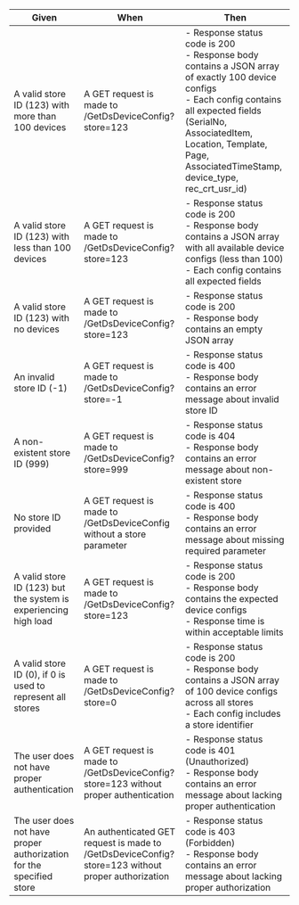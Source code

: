 | Given | When | Then |
|-------|------|------|
| A valid store ID (123) with more than 100 devices | A GET request is made to /GetDsDeviceConfig?store=123 | - Response status code is 200<br>- Response body contains a JSON array of exactly 100 device configs<br>- Each config contains all expected fields (SerialNo, AssociatedItem, Location, Template, Page, AssociatedTimeStamp, device_type, rec_crt_usr_id) |
| A valid store ID (123) with less than 100 devices | A GET request is made to /GetDsDeviceConfig?store=123 | - Response status code is 200<br>- Response body contains a JSON array with all available device configs (less than 100)<br>- Each config contains all expected fields |
| A valid store ID (123) with no devices | A GET request is made to /GetDsDeviceConfig?store=123 | - Response status code is 200<br>- Response body contains an empty JSON array |
| An invalid store ID (-1) | A GET request is made to /GetDsDeviceConfig?store=-1 | - Response status code is 400<br>- Response body contains an error message about invalid store ID |
| A non-existent store ID (999) | A GET request is made to /GetDsDeviceConfig?store=999 | - Response status code is 404<br>- Response body contains an error message about non-existent store |
| No store ID provided | A GET request is made to /GetDsDeviceConfig without a store parameter | - Response status code is 400<br>- Response body contains an error message about missing required parameter |
| A valid store ID (123) but the system is experiencing high load | A GET request is made to /GetDsDeviceConfig?store=123 | - Response status code is 200<br>- Response body contains the expected device configs<br>- Response time is within acceptable limits |
| A valid store ID (0), if 0 is used to represent all stores | A GET request is made to /GetDsDeviceConfig?store=0 | - Response status code is 200<br>- Response body contains a JSON array of 100 device configs across all stores<br>- Each config includes a store identifier |
| The user does not have proper authentication | A GET request is made to /GetDsDeviceConfig?store=123 without proper authentication | - Response status code is 401 (Unauthorized)<br>- Response body contains an error message about lacking proper authentication |
| The user does not have proper authorization for the specified store | An authenticated GET request is made to /GetDsDeviceConfig?store=123 without proper authorization | - Response status code is 403 (Forbidden)<br>- Response body contains an error message about lacking proper authorization |
